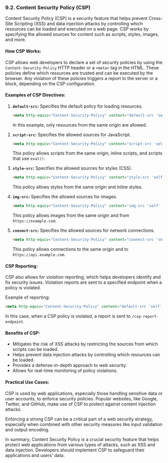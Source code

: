 ### 9.2. Content Security Policy (CSP)

Content Security Policy (CSP) is a security feature that helps prevent Cross-Site Scripting (XSS) and data injection attacks by controlling which resources can be loaded and executed on a web page. CSP works by specifying the allowed sources for content such as scripts, styles, images, and more.

#### How CSP Works:

CSP allows web developers to declare a set of security policies by using the `Content-Security-Policy` HTTP header or a `<meta>` tag in the HTML. These policies define which resources are trusted and can be executed by the browser. Any violation of these policies triggers a report to the server or a block, depending on the CSP configuration.

#### Examples of CSP Directives:

1. **`default-src`:** Specifies the default policy for loading resources.
   
   ```html
   <meta http-equiv="Content-Security-Policy" content="default-src 'self';">
   ```

   In this example, only resources from the same origin are allowed.

2. **`script-src`:** Specifies the allowed sources for JavaScript.

   ```html
   <meta http-equiv="Content-Security-Policy" content="script-src 'self' 'unsafe-inline' 'unsafe-eval';">
   ```

   This policy allows scripts from the same origin, inline scripts, and scripts that use `eval()`.

3. **`style-src`:** Specifies the allowed sources for styles (CSS).

   ```html
   <meta http-equiv="Content-Security-Policy" content="style-src 'self' 'unsafe-inline';">
   ```

   This policy allows styles from the same origin and inline styles.

4. **`img-src`:** Specifies the allowed sources for images.

   ```html
   <meta http-equiv="Content-Security-Policy" content="img-src 'self' https://example.com;">
   ```

   This policy allows images from the same origin and from `https://example.com`.

5. **`connect-src`:** Specifies the allowed sources for network connections.

   ```html
   <meta http-equiv="Content-Security-Policy" content="connect-src 'self' https://api.example.com;">
   ```

   This policy allows connections to the same origin and to `https://api.example.com`.

#### CSP Reporting:

CSP also allows for violation reporting, which helps developers identify and fix security issues. Violation reports are sent to a specified endpoint when a policy is violated.

Example of reporting:

```html
<meta http-equiv="Content-Security-Policy" content="default-src 'self'; report-uri /csp-report-endpoint;">
```

In this case, when a CSP policy is violated, a report is sent to `/csp-report-endpoint`.

#### Benefits of CSP:

- Mitigates the risk of XSS attacks by restricting the sources from which scripts can be loaded.
- Helps prevent data injection attacks by controlling which resources can be loaded.
- Provides a defense-in-depth approach to web security.
- Allows for real-time monitoring of policy violations.

#### Practical Use Cases:

CSP is used by web applications, especially those handling sensitive data or user accounts, to enforce security policies. Popular websites, like Google, Twitter, and GitHub, make use of CSP to protect against content injection attacks.

Enforcing a strong CSP can be a critical part of a web security strategy, especially when combined with other security measures like input validation and output encoding.

In summary, Content Security Policy is a crucial security feature that helps protect web applications from various types of attacks, such as XSS and data injection. Developers should implement CSP to safeguard their applications and users' data.
